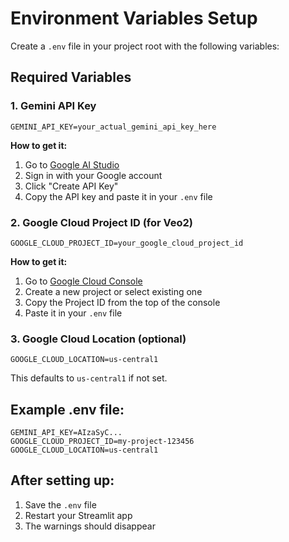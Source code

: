 # Environment Variables Setup

Create a `.env` file in your project root with the following variables:

## Required Variables

### 1. Gemini API Key
```
GEMINI_API_KEY=your_actual_gemini_api_key_here
```
**How to get it:**
1. Go to [Google AI Studio](https://makersuite.google.com/app/apikey)
2. Sign in with your Google account
3. Click "Create API Key"
4. Copy the API key and paste it in your `.env` file

### 2. Google Cloud Project ID (for Veo2)
```
GOOGLE_CLOUD_PROJECT_ID=your_google_cloud_project_id
```
**How to get it:**
1. Go to [Google Cloud Console](https://console.cloud.google.com/)
2. Create a new project or select existing one
3. Copy the Project ID from the top of the console
4. Paste it in your `.env` file

### 3. Google Cloud Location (optional)
```
GOOGLE_CLOUD_LOCATION=us-central1
```
This defaults to `us-central1` if not set.

## Example .env file:
```
GEMINI_API_KEY=AIzaSyC...
GOOGLE_CLOUD_PROJECT_ID=my-project-123456
GOOGLE_CLOUD_LOCATION=us-central1
```

## After setting up:
1. Save the `.env` file
2. Restart your Streamlit app
3. The warnings should disappear 